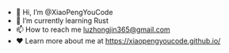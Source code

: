 - 👋 Hi, I’m @XiaoPengYouCode
- 🌱 I’m currently learning Rust
- 📫 How to reach me <luzhongjin365@gmail.com>
- ❤️ Learn more about me at <https://xiaopengyoucode.github.io/>

<!---
XiaoPengYouCode/XiaoPengYouCode is a ✨ special ✨ repository because its `README.md` (this file) appears on your GitHub profile.
You can click the Preview link to take a look at your changes.
--->
